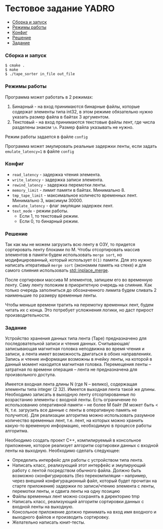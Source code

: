 #  Тестовое задание YADRO

- [Сборка и запуск](#build)
- [Режимы работы](#mode)
- [Конфиг](#config)
- [Решение](#sol)
- [Задание](#task)
### <a name="build">Сборка и запуск</a>
```
$ cmake .
$ make 
$ ./tape_sorter in_file out_file
```

### <a name="mode">Режимы работы</a>

Программа может работать в 2 режимах:

1. Бинарный - на вход принимаются бинарные файлы, которые содержат элементы типа int32, в этом режиме обязательно нужно указать размер файла в байтах 3 аргументом.
2. Текстовый - на вход принимаются текстовые файлы лент, где числа разделены знаком `\n`. Размер файла указывать не нужно.

Режим работы задается в файле `config`

Программа может эмулировать реальные задержки ленты, если задать `emulate_latency=1` в файле `config`

### <a name="config">Конфиг</a>

- `read_latency` - задержка чтения элемента.
- `write_latency` - задержка записи элемента.
- `rewind_latency` - задержка перемотки ленты.
- `memory_limit` - лимит памяти в байтах. Минимально 8.
- `tmp_tape_limit` - максимальное количесто временных лент. Минимально 3, максимум 30000.
- `emulate_latency` - флаг эмуляции задержек лент.
- `text_mode` - режим работы.
  - Если 1, то текстовый режим.
  - Если 0, то бинарный режим.

### <a name="sol">Решение</a>

Так как мы не можем загрузить всю ленту в ОЗУ, то придется сортировать ленту блоками по M. Чтобы отсортировать массив элементов в памяти будем использовать `merge sort`,
но модифицированный, который использует `O(1)` памяти. Для это нужно написать итеративый `merge sort` (экономим память на стеке) и для самого слияния использовать 
[std::inplace_merge](https://en.cppreference.com/w/cpp/algorithm/inplace_merge). 

После сортировки массива M элементов, запишем его во временную ленту. Саму ленту положим в приоритетную очередь на слияние. 
Как только очередь заполниться до обозначенного лимита будем сливать 2 наименьшие по размеру временные ленты.

Чтобы меньше времени тратить на перемотку временных лент, будем читать их с конца. Это потребует усложнения логики, но даст прирост производительности.

### <a name="task">Задание</a>
Устройство хранения данных типа лента (Tape) предназначено для последовательной записи и
чтения данных. Считывающая/записывающая магнитная головка неподвижна во время чтения и
записи, а лента имеет возможность двигаться в обоих направлениях. Запись и чтение информации
возможны в ячейку ленты, на которой в данный момент находится магнитная головка.
Перемещения ленты – затратная по времени операция – лента не предназначена для
произвольного доступа.

Имеется входная лента длины N (где N – велико), содержащая элементы типа integer (2
32).
Имеется выходная лента такой же длины. Необходимо записать в выходную ленту
отсортированные по возрастанию элементы с входной ленты. Есть ограничение по использованию
оперативной памяти – не более M байт (M может быть < N, т.е. загрузить все данные с ленты в
оперативную память не получится). Для реализации алгоритма можно использовать разумное
количество временных лент, т.е. лент, на которых можно хранить какую-то временную
информацию, необходимую в процессе работы алгоритма.

Необходимо создать проект С++, компилируемый в консольное приложение, которое реализует
алгоритм сортировки данных с входной ленты на выходную. Необходимо сделать следующее:

- Определить интерфейс для работы с устройством типа лента.
- Написать класс, реализующий этот интерфейс и эмулирующий работу с лентой
  посредством обычного файла. Должно быть возможно сконфигурировать (без
  перекомпиляции – например, через внешний конфигурационный файл, который будет
  прочитан на старте приложения) задержки по записи/чтению элемента с ленты, перемотки
  ленты, и сдвига ленты на одну позицию
- Файлы временных лент можно сохранять в директорию tmp
- Написать класс, реализующий алгоритм сортировки данных с входной ленты на выходную.
- Консольное приложение должно принимать на вход имя входного и выходного файлов и
  производить сортировку.
- Желательно написать юнит-тесты.